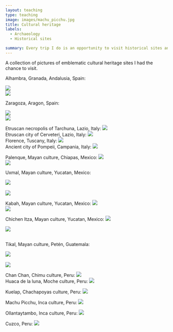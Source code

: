 ```yaml
---
layout: teaching
type: teaching
image: images/machu_picchu.jpg
title: Cultural heritage
labels:
  - Archaeology
  - Historical sites

summary: Every trip I do is an opportunity to visit historical sites and to get familiar with the local cultural heritage.
---
```


A collection of pictures of emblematic cultural heritage sites I had the chance to visit.<br />

Alhambra, Granada, Andalusia, Spain:<br />

<img class="ui image" src="/images/alhambra.jpg">
<br />
<img class="ui image" src="/images/alhambra3.jpg">
<br />

Zaragoza, Aragon, Spain:<br />

<img class="ui image" src="/images/zaragossa.jpg">
<br />
<img class="ui image" src="/images/zaragossa2.jpg">
<br />

Etruscan necropolis of Tarchuna, Lazio, Italy:
<img class="ui image" src="/images/italy.jpg">
<br />
Etruscan city of Cerveteri, Lazio, Italy:
<img class="ui image" src="/images/italy4.jpg">
<br />
Florence, Tuscany, Italy:
<img class="ui image" src="/images/italy2.jpg">
<br />
Ancient city of Pompeii, Campania, Italy:
<img class="ui image" src="/images/italy3.jpg">
<br />

Palenque, Mayan culture, Chiapas, Mexico:
<img class="ui image" src="/images/palenque.jpg">
<br />
<img class="ui image" src="/images/palenque2.jpg">
<br />

Uxmal, Mayan culture, Yucatan, Mexico:
<div class="one wide column">
  <img class="ui centered medium image" src="/images/uxmal.jpg">
</div>
<br />
<img class="ui image" src="/images/uxmal2.jpg">
<br />

Kabah, Mayan culture, Yucatan, Mexico:
<img class="ui image" src="/images/kabah.jpg">
<br />
<img class="ui image" src="/images/kabah2.jpg">
<br />

Chichen Itza, Mayan culture, Yucatan, Mexico:
<img class="ui image" src="/images/chichen.jpg">
<br />
<div class="one wide column">
  <img class="ui centered medium image" src="/images/chichen2.jpg">
</div>
<br />

Tikal, Mayan culture, Petén, Guatemala:
<div class="one wide column">
  <img class="ui centered medium image" src="/images/tikal.jpg">
</div>
<br />
<img class="ui image" src="/images/tikal2.jpg">
<br />

Chan Chan, Chimu culture, Peru:
<img class="ui image" src="/images/chimu.jpg">
<br />
Huaca de la luna, Moche culture, Peru:
<img class="ui image" src="/images/chimu2.jpg">
<br />

Kuelap, Chachapoyas culture, Peru:
<img class="ui image" src="/images/kuelap.jpg">
<br />

Machu Picchu, Inca culture, Peru:
<img class="ui image" src="/images/machu_picchu2.jpg">
<br />

Ollantaytambo, Inca culture, Peru:
<img class="ui image" src="/images/ollantaytambo.jpg">
<br />

Cuzco, Peru:
<img class="ui image" src="/images/cuzco2.jpg">
<br />
